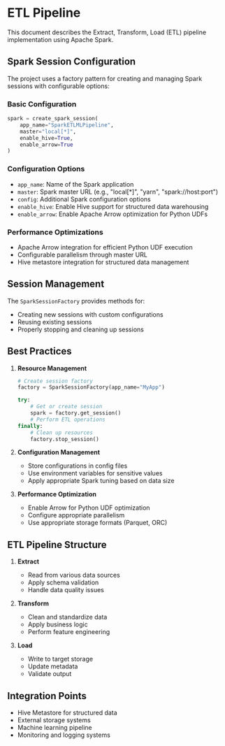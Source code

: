 # ETL Pipeline

This document describes the Extract, Transform, Load (ETL) pipeline implementation using Apache Spark.

## Spark Session Configuration

The project uses a factory pattern for creating and managing Spark sessions with configurable options:

### Basic Configuration

```python
spark = create_spark_session(
    app_name="SparkETLMLPipeline",
    master="local[*]",
    enable_hive=True,
    enable_arrow=True
)
```

### Configuration Options

- `app_name`: Name of the Spark application
- `master`: Spark master URL (e.g., "local[*]", "yarn", "spark://host:port")
- `config`: Additional Spark configuration options
- `enable_hive`: Enable Hive support for structured data warehousing
- `enable_arrow`: Enable Apache Arrow optimization for Python UDFs

### Performance Optimizations

- Apache Arrow integration for efficient Python UDF execution
- Configurable parallelism through master URL
- Hive metastore integration for structured data management

## Session Management

The `SparkSessionFactory` provides methods for:

- Creating new sessions with custom configurations
- Reusing existing sessions
- Properly stopping and cleaning up sessions

## Best Practices

1. **Resource Management**
   ```python
   # Create session factory
   factory = SparkSessionFactory(app_name="MyApp")
   
   try:
       # Get or create session
       spark = factory.get_session()
       # Perform ETL operations
   finally:
       # Clean up resources
       factory.stop_session()
   ```

2. **Configuration Management**
   - Store configurations in config files
   - Use environment variables for sensitive values
   - Apply appropriate Spark tuning based on data size

3. **Performance Optimization**
   - Enable Arrow for Python UDF optimization
   - Configure appropriate parallelism
   - Use appropriate storage formats (Parquet, ORC)

## ETL Pipeline Structure

1. **Extract**
   - Read from various data sources
   - Apply schema validation
   - Handle data quality issues

2. **Transform**
   - Clean and standardize data
   - Apply business logic
   - Perform feature engineering

3. **Load**
   - Write to target storage
   - Update metadata
   - Validate output

## Integration Points

- Hive Metastore for structured data
- External storage systems
- Machine learning pipeline
- Monitoring and logging systems
